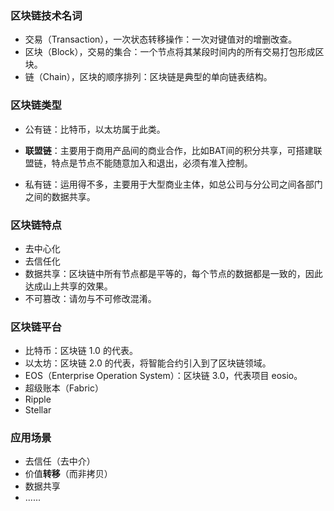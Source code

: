 ### 区块链技术名词

* 交易（Transaction），一次状态转移操作：一次对键值对的增删改查。
* 区块（Block），交易的集合：一个节点将其某段时间内的所有交易打包形成区块。
* 链（Chain），区块的顺序排列：区块链是典型的单向链表结构。

### 区块链类型

* 公有链：比特币，以太坊属于此类。
* **联盟链**：主要用于商用产品间的商业合作，比如BAT间的积分共享，可搭建联盟链，特点是节点不能随意加入和退出，必须有准入控制。

* 私有链：运用得不多，主要用于大型商业主体，如总公司与分公司之间各部门之间的数据共享。

### 区块链特点

* 去中心化
* 去信任化
* 数据共享：区块链中所有节点都是平等的，每个节点的数据都是一致的，因此达成山上共享的效果。
* 不可篡改：请勿与不可修改混淆。

### 区块链平台

* 比特币：区块链 1.0 的代表。
* 以太坊：区块链 2.0 的代表，将智能合约引入到了区块链领域。
* EOS（Enterprise Operation System）：区块链 3.0，代表项目 eosio。
* 超级账本（Fabric）
* Ripple
* Stellar

### 应用场景

* 去信任（去中介）
* 价值**转移**（而非拷贝）
* 数据共享
* ......